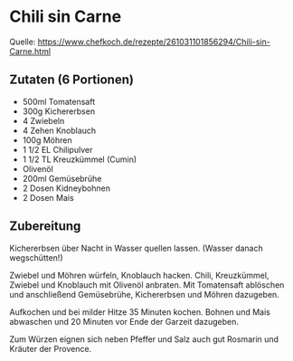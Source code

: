 # Chili sin Carne

Quelle: https://www.chefkoch.de/rezepte/261031101856294/Chili-sin-Carne.html

## Zutaten (6 Portionen)

* 500ml Tomatensaft
* 300g Kichererbsen
* 4 Zwiebeln
* 4 Zehen Knoblauch
* 100g Möhren
* 1 1/2 EL Chilipulver
* 1 1/2 TL Kreuzkümmel (Cumin)
* Olivenöl
* 200ml Gemüsebrühe
* 2 Dosen Kidneybohnen
* 2 Dosen Mais

## Zubereitung

Kichererbsen über Nacht in Wasser quellen lassen. (Wasser danach wegschütten!)

Zwiebel und Möhren würfeln, Knoblauch hacken.
Chili, Kreuzkümmel, Zwiebel und Knoblauch mit Olivenöl anbraten.
Mit Tomatensaft ablöschen und anschließend Gemüsebrühe, Kichererbsen und 
Möhren dazugeben. 

Aufkochen und bei milder Hitze 35 Minuten kochen.
Bohnen und Mais abwaschen und 20 Minuten vor Ende der Garzeit dazugeben.

Zum Würzen eignen sich neben Pfeffer und Salz auch gut Rosmarin und Kräuter 
der Provence.
